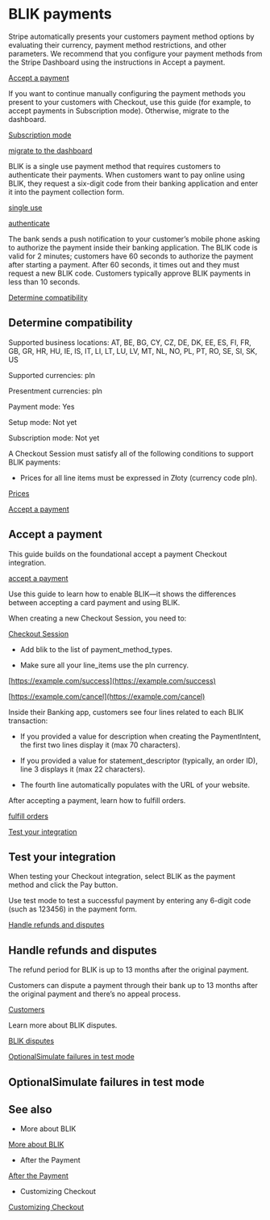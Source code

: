 # BLIK payments

Stripe automatically presents your customers payment method options by evaluating their currency, payment method restrictions, and other parameters. We recommend that you configure your payment methods from the Stripe Dashboard using the instructions in Accept a payment.

[Accept a payment](/payments/accept-a-payment?platform=web&ui=stripe-hosted)

If you want to continue manually configuring the payment methods you present to your customers with Checkout, use this guide (for example, to accept payments in Subscription mode). Otherwise, migrate to the dashboard.

[Subscription mode](/billing/subscriptions/payment-methods-setting)

[migrate to the dashboard](/payments/dashboard-payment-methods)

BLIK is a single use payment method that requires customers to authenticate their payments. When customers want to pay online using BLIK, they request a six-digit code from their banking application and enter it into the payment collection form.

[single use](/payments/payment-methods#usage)

[authenticate](/payments/payment-methods#customer-actions)

The bank sends a push notification to your customer’s mobile phone asking to authorize the payment inside their banking application. The BLIK code is valid for 2 minutes; customers have 60 seconds to authorize the payment after starting a payment. After 60 seconds, it times out and they must request a new BLIK code. Customers typically approve BLIK payments in less than 10 seconds.

[Determine compatibility](#compatibility)

## Determine compatibility

Supported business locations: AT, BE, BG, CY, CZ, DE, DK, EE, ES, FI, FR, GB, GR, HR, HU, IE, IS, IT, LI, LT, LU, LV, MT, NL, NO, PL, PT, RO, SE, SI, SK, US

Supported currencies: pln

Presentment currencies: pln

Payment mode: Yes

Setup mode: Not yet

Subscription mode: Not yet

A Checkout Session must satisfy all of the following conditions to support BLIK payments:

- Prices for all line items must be expressed in Złoty (currency code pln).

[Prices](/api/prices)

[Accept a payment](#accept-a-payment)

## Accept a payment

This guide builds on the foundational accept a payment Checkout integration.

[accept a payment](/payments/accept-a-payment?ui=stripe-hosted)

Use this guide to learn how to enable BLIK—it shows the differences between accepting a card payment and using BLIK.

When creating a new Checkout Session, you need to:

[Checkout Session](/api/checkout/sessions)

- Add blik to the list of payment_method_types.

- Make sure all your line_items use the pln currency.

[https://example.com/success](https://example.com/success)

[https://example.com/cancel](https://example.com/cancel)

Inside their Banking app, customers see four lines related to each BLIK transaction:

- If you provided a value for description when creating the PaymentIntent, the first two lines display it (max 70 characters).

- If you provided a value for statement_descriptor (typically, an order ID), line 3 displays it (max 22 characters).

- The fourth line automatically populates with the URL of your website.

After accepting a payment, learn how to fulfill orders.

[fulfill orders](/payments/checkout/fulfill-orders)

[Test your integration](#test-integration)

## Test your integration

When testing your Checkout integration, select BLIK as the payment method and click the Pay button.

Use test mode to test a successful payment by entering any 6-digit code (such as 123456) in the payment form.

[Handle refunds and disputes](#refunds-and-disputes)

## Handle refunds and disputes

The refund period for BLIK is up to 13 months after the original payment.

Customers can dispute a payment through their bank up to 13 months after the original payment and there’s no appeal process.

[Customers](/api/customers)

Learn more about BLIK disputes.

[BLIK disputes](/payments/blik#disputed-payments)

[OptionalSimulate failures in test mode](#simulate-failures)

## OptionalSimulate failures in test mode

## See also

- More about BLIK

[More about BLIK](/payments/blik)

- After the Payment

[After the Payment](/payments/checkout/fulfill-orders)

- Customizing Checkout

[Customizing Checkout](/payments/checkout/customization)
